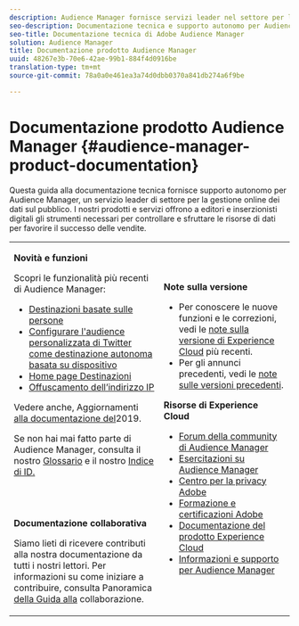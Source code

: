 ```yaml
---
description: Audience Manager fornisce servizi leader nel settore per la gestione online di dati sul pubblico. I nostri prodotti e servizi offrono a editori e inserzionisti digitali gli strumenti necessari per controllare e sfruttare le risorse di dati per favorire il successo delle vendite.
seo-description: Documentazione tecnica e supporto autonomo per Audience Manager (AAM). AAM offre servizi leader di settore per la gestione online dei dati di audience e offre agli inserzionisti e agli editori digitali gli strumenti necessari per controllare e sfruttare le risorse di dati per favorire il successo delle vendite.
seo-title: Documentazione tecnica di Adobe Audience Manager
solution: Audience Manager
title: Documentazione prodotto Audience Manager
uuid: 48267e3b-70e6-42ae-99b1-884f4d0916be
translation-type: tm+mt
source-git-commit: 78a0a0e461ea3a74d0dbb0370a841db274a6f9be

---
```



# Documentazione prodotto Audience Manager {#audience-manager-product-documentation}

Questa guida alla documentazione tecnica fornisce supporto autonomo per Audience Manager, un servizio leader di settore per la gestione online dei dati sul pubblico. I nostri prodotti e servizi offrono a editori e inserzionisti digitali gli strumenti necessari per controllare e sfruttare le risorse di dati per favorire il successo delle vendite.

<table id="table_5E612F746A704FE095B809A013EE977F" class="simpletable"> 
 <tbody> 
  <tr> 
   <td colname="col1"> <p> <b>Novità e funzioni</b> </p> <p>Scopri le funzionalità più recenti di Audience Manager:</p> <p> 
     <ul id="ul_47C012F6AB3E4B73BA357027F4D15369">
     <li><a href="features/destinations/people-based-destinations-overview.md">Destinazioni basate sulle persone</a> </li>
     <li><a href="features/destinations/twitter-tailored-audiences.md">Configurare l'audience personalizzata di Twitter come destinazione autonoma basata su dispositivo</a> </li>
     <li><a href="features/destinations/destinations-home.md">Home page Destinazioni</a> </li>
     <li><a href="features/administration/ip-obfuscation.md">Offuscamento dell’indirizzo IP</a> </li>
     </ul> </p> <p>Vedere anche, Aggiornamenti <a href="docs-updates/docs-2019.md"> alla documentazione del</a>2019. </p> 
     <p>Se non hai mai fatto parte di Audience Manager, consulta il nostro <a href="reference/aam-glossary.md"> Glossario</a> e il nostro <a href= "reference/ids-in-aam.md">Indice di ID.</a></p>
     <br> 
     <p> <b>Documentazione collaborativa</b> </p>
     <p>Siamo lieti di ricevere contributi alla nostra documentazione da tutti i nostri lettori. Per informazioni su come iniziare a contribuire, consulta Panoramica <a href="https://docs.adobe.com/content/help/en/contributor/contributor-guide/introduction.html">della Guida alla</a> collaborazione.</p>
    </td>
   <td colname="col2"> <p> <b>Note sulla versione</b> </p> <p> 
     <ul id="ul_713F3E9DF0F84FE5981AC63D05948864"> 
      <li id="li_09C1CD15823E4AD7856CE40BE848E03F">Per conoscere le nuove funzioni e le correzioni, vedi le <a href="https://marketing.adobe.com/resources/help/en_US/whatsnew/" format="https" scope="external">note sulla versione di Experience Cloud</a> più recenti. </li> 
      <li id="li_EA594E939ED14D7780178DEA8E1AED64">Per gli annunci precedenti, vedi le <a href="https://marketing.adobe.com/resources/help/en_US/whatsnew/?f=c_legacy_releases.html" format="https" scope="external">note sulle versioni precedenti</a>. </li> 
     </ul> </p> <p> <b>Risorse di Experience Cloud</b> </p> <p> 
     <ul id="ul_E30EC96BDC624B5591F0470D430B7F41"> 
      <li id="li_F3A5CCFAE0F247CEB41A03CA8E03106B"><a href="https://forums.adobe.com/community/experience-cloud/analytics-cloud/audience-manager" format="https" scope="external"> Forum della community di Audience Manager</a> </li>
      <li><a href="https://docs.adobe.com/content/help/en/audience-manager-learn/tutorials/overview.html" format="http" scope="external"> Esercitazioni su Audience Manager</a> </li> 
      <li id="li_1737D63307024F26B1F967621613A5AC"><a href="https://www.adobe.com/privacy.html" format="http" scope="external"> Centro per la privacy Adobe</a> </li>  
      <li id="li_1938F7044F544481A6CC0F45CC22B80A"> <a href="https://helpx.adobe.com/learning.html?promoid=KAUDK" scope="external" format="http"> Formazione e certificazioni Adobe</a> </li> 
      <li id="li_C71459E0D1464C05B8B9387C43541F17"> <a href="https://marketing.adobe.com/resources/help/en_US/home/index.html" scope="external" format="https">Documentazione del prodotto Experience Cloud</a> </li> 
      <li id="li_0DB1997FEB87484EBC07E03FD40AA39F"><a href="https://helpx.adobe.com/support/audience-manager.html" format="https" scope="external">Informazioni e supporto per Audience Manager</a> </li> 
     </ul> </p> </td>
  </tr> 
 </tbody> 
</table>


<!--

| | |
|-|-|
|**New and Featured Items** <br>&nbsp; Hover over each title to read a brief description. <br>&nbsp; <ul><li>Instant Cross-Device Suppression</li><li>Audience Optimization for Publishers</li><li>Import DFP Data Files Into Audience Manager</li><li>General Data Protection Regulation (GDPR)</li><li>TLS 1.0 Deprecation</li> <li>DCS API Methods</li></ul> <br>&nbsp;See also, 2019 Documentation Updates.|**Release Notes** <ul><li>See the latest Experience Cloud Release Notes for new features and fixes.</li> <li>See the  previous release notes for older announcements. </li> <br>&nbsp;**Experience Cloud Resources** <ul><li>Audience Manager Community Forums</li> <li>Adobe Privacy Center</li> <li>Adobe Training and Tutorials</li> <li>Product Documentation Home </li> <li>Audience Manager Learn & Support</li></ul>|

-->
